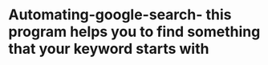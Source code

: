 # Automating-google-search- this program helps you to find something that your keyword starts with 
